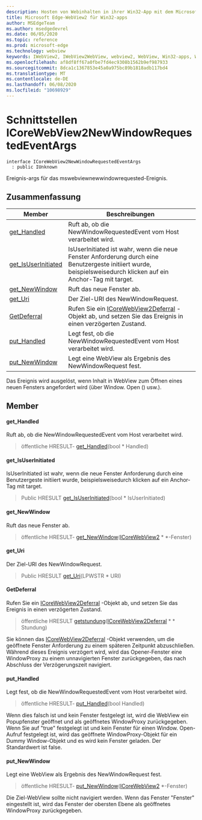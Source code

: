 ```yaml
---
description: Hosten von Webinhalten in ihrer Win32-App mit dem Microsoft Edge WebView2-Steuerelement
title: Microsoft Edge-WebView2 für Win32-apps
author: MSEdgeTeam
ms.author: msedgedevrel
ms.date: 06/05/2020
ms.topic: reference
ms.prod: microsoft-edge
ms.technology: webview
keywords: IWebView2, IWebView2WebView, webview2, WebView, Win32-apps, Win32, Edge, ICoreWebView2, ICoreWebView2Controller, Browser-Steuerelement, Edge-HTML
ms.openlocfilehash: af8df8ff67a0fbe7fd4ec9308b1562b9ef987933
ms.sourcegitcommit: 8dca1c1367853e45a0a975bc89b1818adb117bd4
ms.translationtype: MT
ms.contentlocale: de-DE
ms.lasthandoff: 06/08/2020
ms.locfileid: "10698929"
---
```

# Schnittstellen ICoreWebView2NewWindowRequestedEventArgs 

```
interface ICoreWebView2NewWindowRequestedEventArgs
  : public IUnknown
```

Ereignis-args für das mswebviewnewwindowrequested-Ereignis.

## Zusammenfassung

 Member                        | Beschreibungen
--------------------------------|---------------------------------------------
[get_Handled](#get_handled) | Ruft ab, ob die NewWindowRequestedEvent vom Host verarbeitet wird.
[get_IsUserInitiated](#get_isuserinitiated) | IsUserInitiated ist wahr, wenn die neue Fenster Anforderung durch eine Benutzergeste initiiert wurde, beispielsweisedurch klicken auf ein Anchor-Tag mit target.
[get_NewWindow](#get_newwindow) | Ruft das neue Fenster ab.
[get_Uri](#get_uri) | Der Ziel-URI des NewWindowRequest.
[GetDeferral](#getdeferral) | Rufen Sie ein [ICoreWebView2Deferral](icorewebview2deferral.md) -Objekt ab, und setzen Sie das Ereignis in einen verzögerten Zustand.
[put_Handled](#put_handled) | Legt fest, ob die NewWindowRequestedEvent vom Host verarbeitet wird.
[put_NewWindow](#put_newwindow) | Legt eine WebView als Ergebnis des NewWindowRequest fest.

Das Ereignis wird ausgelöst, wenn Inhalt in WebView zum Öffnen eines neuen Fensters angefordert wird (über Window. Open () usw.).

## Member

#### get_Handled 

Ruft ab, ob die NewWindowRequestedEvent vom Host verarbeitet wird.

> öffentliche HRESULT- [get_Handled](#get_handled)(bool * Handled)

#### get_IsUserInitiated 

IsUserInitiated ist wahr, wenn die neue Fenster Anforderung durch eine Benutzergeste initiiert wurde, beispielsweisedurch klicken auf ein Anchor-Tag mit target.

> Public HRESULT [get_IsUserInitiated](#get_isuserinitiated)(bool * IsUserInitiated)

#### get_NewWindow 

Ruft das neue Fenster ab.

> öffentliche HRESULT- [get_NewWindow](#get_newwindow)([ICoreWebView2](icorewebview2.md) * *-Fenster)

#### get_Uri 

Der Ziel-URI des NewWindowRequest.

> Public HRESULT [get_Uri](#get_uri)(LPWSTR * URI)

#### GetDeferral 

Rufen Sie ein [ICoreWebView2Deferral](icorewebview2deferral.md) -Objekt ab, und setzen Sie das Ereignis in einen verzögerten Zustand.

> öffentliche HRESULT [getstundung](#getdeferral)([ICoreWebView2Deferral](icorewebview2deferral.md) * * Stundung)

Sie können das [ICoreWebView2Deferral](icorewebview2deferral.md) -Objekt verwenden, um die geöffnete Fenster Anforderung zu einem späteren Zeitpunkt abzuschließen. Während dieses Ereignis verzögert wird, wird das Opener-Fenster eine WindowProxy zu einem unnavigierten Fenster zurückgegeben, das nach Abschluss der Verzögerungszeit navigiert.

#### put_Handled 

Legt fest, ob die NewWindowRequestedEvent vom Host verarbeitet wird.

> öffentliche HRESULT- [put_Handled](#put_handled)(bool Handled)

Wenn dies falsch ist und kein Fenster festgelegt ist, wird die WebView ein Popupfenster geöffnet und als geöffnetes WindowProxy zurückgegeben. Wenn Sie auf "true" festgelegt ist und kein Fenster für einen Window. Open-Aufruf festgelegt ist, wird das geöffnete WindowProxy-Objekt für ein Dummy Window-Objekt und es wird kein Fenster geladen. Der Standardwert ist false.

#### put_NewWindow 

Legt eine WebView als Ergebnis des NewWindowRequest fest.

> öffentliche HRESULT- [put_NewWindow](#put_newwindow)([ICoreWebView2](icorewebview2.md) *-Fenster)

Die Ziel-WebView sollte nicht navigiert werden. Wenn das Fenster "Fenster" eingestellt ist, wird das Fenster der obersten Ebene als geöffnetes WindowProxy zurückgegeben.


